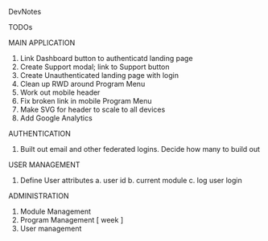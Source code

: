 DevNotes

TODOs


MAIN APPLICATION
1. Link Dashboard button to authenticatd landing page
2. Create Support modal; link to Support button
3. Create Unauthenticated landing page with login
4. Clean up RWD around Program Menu
5. Work out mobile header
6. Fix broken link in mobile Program Menu
7. Make SVG for header to scale to all devices
8. Add Google Analytics

AUTHENTICATION
1. Built out email and other federated logins. Decide how many to build out

USER MANAGEMENT
1. Define User attributes
    a. user id
    b. current module
    c. log user login


ADMINISTRATION
1. Module Management
2. Program Management [ week ]
3. User management